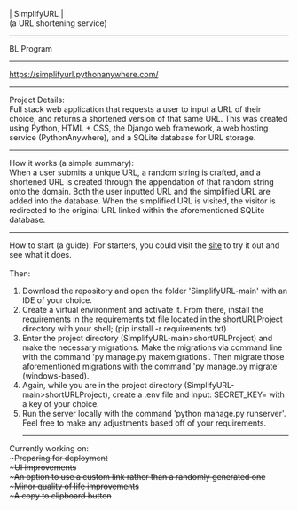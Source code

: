 | SimplifyURL | <br>
(a URL shortening service) <hr>
BL Program <hr>
https://simplifyurl.pythonanywhere.com/ <hr>

Project Details: <br>
Full stack web application that requests a user to input a URL of their choice, and returns a shortened version of that same URL. This was created using Python, HTML + CSS, the Django web framework, a web hosting service (PythonAnywhere), and a SQLite database for URL storage. <br><hr>

How it works (a simple summary): <br>
When a user submits a unique URL, a random string is crafted, and a shortened URL is created through the appendation of that random string onto the domain. Both the user inputted URL and the simplified URL are added into the database. When the simplified URL is visited, the visitor is redirected to the original URL linked within the aforementioned SQLite database. <br><hr>

How to start (a guide):
For starters, you could visit the <a href="https://simplifyurl.pythonanywhere.com/">site</a> to try it out and see what it does. <br> <br>
Then: <br>
1. Download the repository and open the folder 'SimplifyURL-main' with an IDE of your choice. <br>
2. Create a virtual environment and activate it. From there, install the requirements in the requirements.txt file located in the shortURLProject directory with your shell; (pip install -r requirements.txt) <br>
3. Enter the project directory (SimplifyURL-main>shortURLProject) and make the necessary migrations. Make the migrations via command line with the command 'py manage.py makemigrations'. Then migrate those aforementioned migrations with the command 'py manage.py migrate' (windows-based).<br>
4. Again, while you are in the project directory (SimplifyURL-main>shortURLProject), create a .env file and input: SECRET_KEY= with a key of your choice.
5. Run the server locally with the command 'python manage.py runserver'. <br>
Feel free to make any adjustments based off of your requirements. <hr>

Currently working on: <br>
~<s>Preparing for deployment </s><br>
~<s>UI improvements </s><br>
~<s>An option to use a custom link rather than a randomly generated one </s><br>
~<s>Minor quality of life improvements </s><br>
~<s>A copy to clipboard button </s><br>
